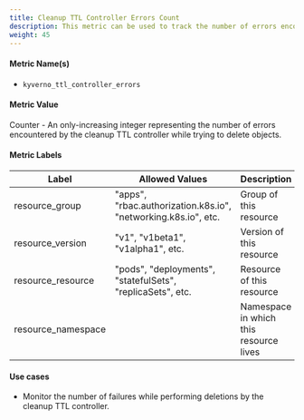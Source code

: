 ```yaml
---
title: Cleanup TTL Controller Errors Count
description: This metric can be used to track the number of errors encountered by the cleanup TTL controller while trying to delete objects.
weight: 45
---
```


#### Metric Name(s)

* `kyverno_ttl_controller_errors`

#### Metric Value

Counter - An only-increasing integer representing the number of errors encountered by the cleanup TTL controller while trying to delete objects.

#### Metric Labels

| Label | Allowed Values | Description |
| --- | --- | --- |
| resource\_group | "apps", "rbac.authorization.k8s.io", "networking.k8s.io", etc. | Group of this resource |
| resource\_version | "v1", "v1beta1", "v1alpha1", etc. | Version of this resource |
| resource\_resource | "pods", "deployments", "statefulSets", "replicaSets", etc. | Resource of this resource |
| resource\_namespace | | Namespace in which this resource lives |

#### Use cases

* Monitor the number of failures while performing deletions by the cleanup TTL controller.

